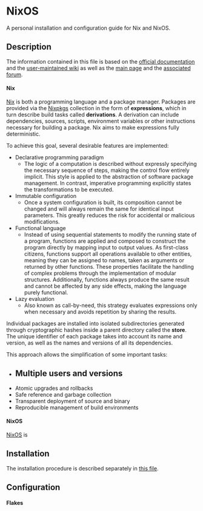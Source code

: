# NixOS

A personal installation and configuration guide for Nix and NixOS.

## Description

The information contained in this file is based on the [official documentation](https://nix.dev/) and the [user-maintained wiki](https://nixos.wiki/) as well as the [main page](https://nixos.org/) and the [associated forum](https://discourse.nixos.org/). 

#### Nix

[Nix](https://nixos.org/manual/nix/stable/) is both a programming language and a package manager. Packages are provided via the [Nixpkgs](https://nixos.org/manual/nixpkgs/stable/) collection in the form of **expressions**, which in turn describe build tasks called **derivations**. A derivation can include dependencies, sources, scripts, environment variables or other instructions necessary for building a package. Nix aims to make expressions fully deterministic.

To achieve this goal, several desirable features are implemented:
- Declarative programming paradigm
    - The logic of a computation is described without expressly specifying the necessary sequence of steps, making the control flow entirely implicit. This style is applied to the abstraction of software package management. In contrast, imperative
      programming explicitly states the transformations to be executed.
- Immutable configuration
    - Once a system configuration is built, its composition cannot be changed and will always remain the same for identical input parameters. This greatly reduces the risk for accidental or malicious modifications.
- Functional language
    - Instead of using sequential statements to modify the running state of a program, functions are applied and composed to construct the program directly by mapping input to output values. As first-class citizens, functions support all operations
      available to other entities, meaning they can be assigned to names, taken as arguments or returned by other functions. These properties facilitate the handling of complex problems through the implementation of modular structures. Additionally,
      functions always produce the same result and cannot be affected by any side effects, making the language purely functional. 
- Lazy evaluation
    - Also known as call-by-need, this strategy evaluates expressions only when necessary and avoids repetition by sharing the results.

Individual packages are installed into isolated subdirectories generated through cryptographic hashes inside a parent directory called the **store**. The unique identifier of each package takes into account its name and version, as well as the names and versions of all its dependencies.

This approach allows the simplification of some important tasks:
- Multiple users and versions
    - 
- Atomic upgrades and rollbacks
- Safe reference and garbage collection
- Transparent deployment of source and binary
- Reproducible management of build environments

#### NixOS

[NixOS](https://nixos.org/manual/nixos/stable/) is 

## Installation

The installation procedure is described separately in [this file](https://github.com/frtzzzzz/nixos/blob/main/INSTALL.md).

## Configuration

#### Flakes
